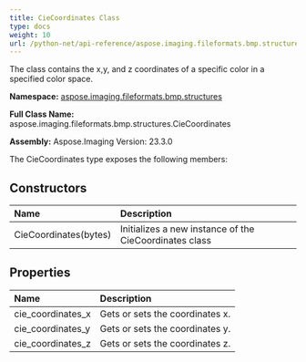 ```yaml
---
title: CieCoordinates Class
type: docs
weight: 10
url: /python-net/api-reference/aspose.imaging.fileformats.bmp.structures/ciecoordinates/
---
```


The class contains the x,y, and z coordinates of a specific color in a specified color space.

**Namespace:** [aspose.imaging.fileformats.bmp.structures](/imaging/python-net/api-reference/aspose.imaging.fileformats.bmp.structures/)

**Full Class Name:** aspose.imaging.fileformats.bmp.structures.CieCoordinates

**Assembly:**  Aspose.Imaging Version: 23.3.0

The CieCoordinates type exposes the following members:
## **Constructors**
|**Name**|**Description**|
| :- | :- |
|CieCoordinates(bytes)|Initializes a new instance of the CieCoordinates class|
## **Properties**
|**Name**|**Description**|
| :- | :- |
|cie_coordinates_x|Gets or sets the coordinates x.|
|cie_coordinates_y|Gets or sets the coordinates y.|
|cie_coordinates_z|Gets or sets the coordinates z.|
